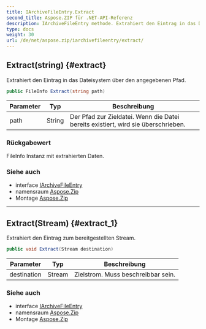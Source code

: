 ```yaml
---
title: IArchiveFileEntry.Extract
second_title: Aspose.ZIP für .NET-API-Referenz
description: IArchiveFileEntry methode. Extrahiert den Eintrag in das Dateisystem über den angegebenen Pfad.
type: docs
weight: 30
url: /de/net/aspose.zip/iarchivefileentry/extract/
---
```

## Extract(string) {#extract}

Extrahiert den Eintrag in das Dateisystem über den angegebenen Pfad.

```csharp
public FileInfo Extract(string path)
```

| Parameter | Typ | Beschreibung |
| --- | --- | --- |
| path | String | Der Pfad zur Zieldatei. Wenn die Datei bereits existiert, wird sie überschrieben. |

### Rückgabewert

FileInfo Instanz mit extrahierten Daten.

### Siehe auch

* interface [IArchiveFileEntry](../)
* namensraum [Aspose.Zip](../../iarchivefileentry/)
* Montage [Aspose.Zip](../../../)

---

## Extract(Stream) {#extract_1}

Extrahiert den Eintrag zum bereitgestellten Stream.

```csharp
public void Extract(Stream destination)
```

| Parameter | Typ | Beschreibung |
| --- | --- | --- |
| destination | Stream | Zielstrom. Muss beschreibbar sein. |

### Siehe auch

* interface [IArchiveFileEntry](../)
* namensraum [Aspose.Zip](../../iarchivefileentry/)
* Montage [Aspose.Zip](../../../)


